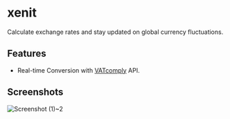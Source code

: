 # xenit

Calculate exchange rates and stay updated on global currency fluctuations.

## Features

- Real-time Conversion with [VATcomply](https://www.vatcomply.com/) API.

## Screenshots

![Screenshot (1)~2](https://github.com/user-attachments/assets/9ce8b947-c071-41c9-9452-19b3b49b193d)
